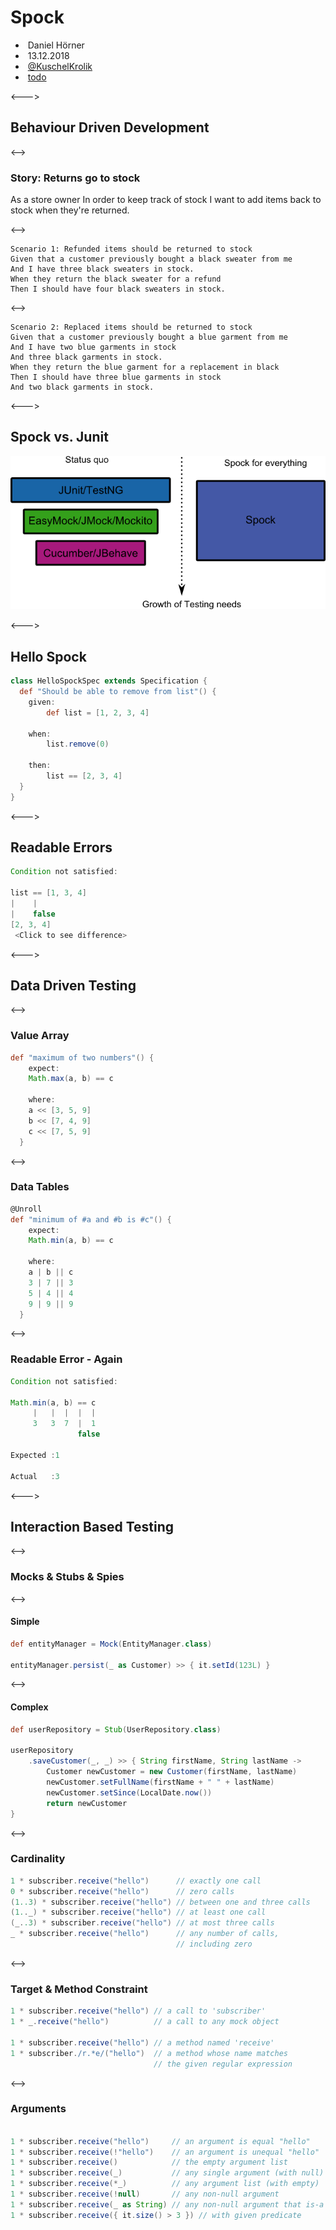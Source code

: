 # Spock 

- <i class="fa fa-user"></i>&nbsp;Daniel Hörner
- <i class="fa fa-calendar" aria-hidden="true"></i>&nbsp;13.12.2018
- <i class="fa fa-twitter" aria-hidden="true"></i>&nbsp;[@KuschelKrolik](https://twitter.com/KuschelKrolik)
- <i class="fa fa-bitbucket" aria-hidden="true"></i>&nbsp;[todo](https://TODO)

<--->

## Behaviour Driven Development

<-->
### Story: Returns go to stock

As a store owner
In order to keep track of stock
I want to add items back to stock when they're returned.

<-->
```gherkin
Scenario 1: Refunded items should be returned to stock
Given that a customer previously bought a black sweater from me
And I have three black sweaters in stock.
When they return the black sweater for a refund
Then I should have four black sweaters in stock.
```

<-->

```gherkin
Scenario 2: Replaced items should be returned to stock
Given that a customer previously bought a blue garment from me
And I have two blue garments in stock
And three black garments in stock.
When they return the blue garment for a replacement in black
Then I should have three blue garments in stock
And two black garments in stock.
```

<--->

## Spock vs. Junit

![white-spockVsJunit](resources/spockVsJunit.png)

<--->

## Hello Spock
```groovy
class HelloSpockSpec extends Specification {
  def "Should be able to remove from list"() {
    given:
        def list = [1, 2, 3, 4]
 
    when:
        list.remove(0)
 
    then:
        list == [2, 3, 4]
  }
}  
```

<--->

## Readable Errors

```groovy
Condition not satisfied:
 
list == [1, 3, 4]
|    |
|    false
[2, 3, 4]
 <Click to see difference>
```

<--->

## Data Driven Testing

<-->

### Value Array
```groovy
def "maximum of two numbers"() {
    expect:
    Math.max(a, b) == c

    where:
    a << [3, 5, 9]
    b << [7, 4, 9]
    c << [7, 5, 9]
  }
```

<-->

### Data Tables
```groovy
@Unroll
def "minimum of #a and #b is #c"() {
    expect:
    Math.min(a, b) == c

    where:
    a | b || c
    3 | 7 || 3
    5 | 4 || 4
    9 | 9 || 9
  }
```

<-->

### Readable Error - Again

```groovy
Condition not satisfied:
 
Math.min(a, b) == c
     |   |  |  |  |
     3   3  7  |  1
               false
 
Expected :1
 
Actual   :3
```

<--->

## Interaction Based Testing

<-->
### Mocks & Stubs & Spies

<-->
#### Simple
```groovy
def entityManager = Mock(EntityManager.class)

entityManager.persist(_ as Customer) >> { it.setId(123L) }
```

<-->
#### Complex
```groovy
def userRepository = Stub(UserRepository.class)

userRepository
    .saveCustomer(_, _) >> { String firstName, String lastName ->
        Customer newCustomer = new Customer(firstName, lastName)
        newCustomer.setFullName(firstName + " " + lastName)
        newCustomer.setSince(LocalDate.now())
        return newCustomer
}
```

<-->
### Cardinality
```groovy
1 * subscriber.receive("hello")      // exactly one call
0 * subscriber.receive("hello")      // zero calls
(1..3) * subscriber.receive("hello") // between one and three calls
(1.._) * subscriber.receive("hello") // at least one call
(_..3) * subscriber.receive("hello") // at most three calls
_ * subscriber.receive("hello")      // any number of calls,
                                     // including zero
```

<-->
### Target & Method Constraint
```groovy
1 * subscriber.receive("hello") // a call to 'subscriber'
1 * _.receive("hello")          // a call to any mock object

1 * subscriber.receive("hello") // a method named 'receive'
1 * subscriber./r.*e/("hello")  // a method whose name matches 
                                // the given regular expression
```

<-->
### Arguments
```groovy

1 * subscriber.receive("hello")     // an argument is equal "hello"
1 * subscriber.receive(!"hello")    // an argument is unequal "hello"
1 * subscriber.receive()            // the empty argument list
1 * subscriber.receive(_)           // any single argument (with null)
1 * subscriber.receive(*_)          // any argument list (with empty)
1 * subscriber.receive(!null)       // any non-null argument
1 * subscriber.receive(_ as String) // any non-null argument that is-a String
1 * subscriber.receive({ it.size() > 3 }) // with given predicate
```

